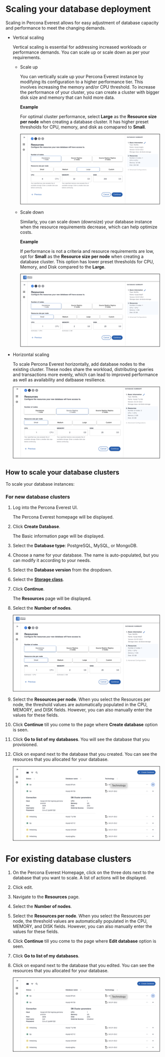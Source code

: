 # Scaling your database deployment

Scaling in Percona Everest allows for easy adjustment of database capacity and performance to meet the changing demands.

* Vertical scaling
            
    Vertical scaling is essential for addressing increased workloads or performance demands. You can scale up or scale down as per your requirements. 
        
    * Scale up

        You can vertically scale up your Percona Everest instance by modifying its configuration to a higher performance tier. This involves increasing the memory and/or CPU threshold. To increase the performance of your cluster, you can create a cluster with bigger disk size and memory that can hold more data.
        
        **Example**
        
        For optimal cluster performance, select **Large** as the **Resource size per node** when creating a database cluster. It has higher preset thresholds for CPU, memory, and disk as comapared to **Small**.
            
        ![!image](images/everest_scale_vertically_up.png)

    * Scale down 

        Similarly, you can scale down (downsize) your database instance when the resource requirements decrease, which can help optimize costs.
            
        **Example**
      
      If performance is not a criteria and resource requirements are low, opt for **Small** as the **Resource size per node** when creating a database cluster. This option has lower preset thresholds for CPU, Memory, and Disk compared to the **Large**.
        
        ![!image](images/everest_db_scaling.png)

* Horizontal scaling

    To scale Percona Everest horizontally, add database nodes to the existing cluster. These nodes share the workload, distributing queries and transactions more evenly, which can lead to improved performance as well as availability and datbaase resilience.

    ![!image](images/everest_scale_horizontally.png)

## How to scale your database clusters

To scale your database instances:

### For new database clusters

1. Log into the Percona Everest UI. 

   The Percona Everest homepage will be displayed.

2. Click **Create Database**.

    The Basic information page will be displayed.

3. Select the **Database type**: PostgreSQL, MySQL, or MongoDB.

4. Choose a name for your database. The name is auto-populated, but you can modify it according to your needs.

5. Select the **Database version** from the dropdown.

6. Select the **[Storage class]()**.

7. Click **Continue**.

    The **Resources** page will be displayed.

8. Select the **Number of nodes**. 

    ![!image](images/everest_db_scaling.png)

9. Select the **Resources per node**. When you select the Resources per node, the threshold values are automatically populated in the CPU, MEMORY, and DISK fields. However, you can also manually enter the values for these fields.

        
9. Click **Continue** till you come to the page where **Create database** option is seen.

10. Click **Go to list of my databases**. You will see the database that you provisioned.

11. Click on expand next to the database that you created. You can see the resources that you allocated for your database.

    ![!image](images/everest_resources_allocated.png)

# For existing database clusters

1. On the Percona Everest Homepage, click on the three dots next to the database that you want to scale. A list of actions will be displayed.
2. Click edit.
3. Navigate to the **Resources** page.
4. Select the **Number of nodes**. 
5. Select the **Resources per node**. When you select the Resources per node, the threshold values are automatically populated in the CPU, MEMORY, and DISK fields. However, you can also manually enter the values for these fields.
6. Click **Continue** till you come to the page where **Edit database** option is seen.

7. Click **Go to list of my databases**.

8. Click on expand next to the database that you edited. You can see the resources that you allocated for your database.

    ![!image](images/everest_resources_allocated.png)




